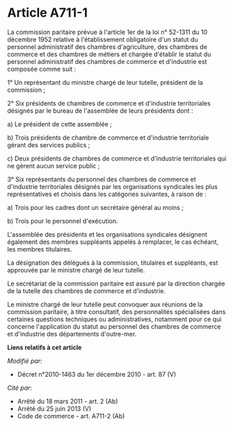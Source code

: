 # Article A711-1

La commission paritaire prévue à l'article 1er de la loi n° 52-1311 du 10 décembre 1952 relative à l'établissement
obligatoire d'un statut du personnel administratif des chambres d'agriculture, des chambres de commerce et des chambres de
métiers et chargée d'établir le statut du personnel administratif des chambres de commerce et d'industrie est composée comme
suit : 

1° Un représentant du ministre chargé de leur tutelle, président de la commission ; 

2° Six présidents de chambres de commerce et d'industrie territoriales désignés par le bureau de l'assemblée de leurs
présidents dont : 

a) Le président de cette assemblée ; 

b) Trois présidents de      chambre de commerce et d'industrie territoriale gérant des services publics ; 

c) Deux présidents de chambres de commerce et d'industrie territoriales qui ne gèrent aucun service public ; 

3° Six représentants du personnel des chambres de commerce et d'industrie territoriales désignés par les organisations
syndicales les plus représentatives et choisis dans les catégories suivantes, à raison de : 

a) Trois pour les cadres dont un secrétaire général au moins ; 

b) Trois pour le personnel d'exécution.

L'assemblée des présidents et les organisations syndicales désignent également des membres suppléants appelés à remplacer, le
cas échéant, les membres titulaires. 

La désignation des délégués à la commission, titulaires et suppléants, est approuvée par le ministre chargé de leur tutelle. 

Le secrétariat de la commission paritaire est assuré par la direction chargée de la tutelle des chambres de commerce et
d'industrie. 

Le ministre chargé de leur tutelle peut convoquer aux réunions de la commission paritaire, à titre consultatif, des
personnalités spécialisées dans certaines questions techniques ou administratives, notamment pour ce qui concerne
l'application du statut au personnel des chambres de commerce et d'industrie des départements d'outre-mer.

**Liens relatifs à cet article**

_Modifié par_:

  - Décret n°2010-1463 du 1er décembre 2010 - art. 87 (V)

_Cité par_:

  - Arrêté du 18 mars 2011 - art. 2 (Ab)
  - Arrêté du 25 juin 2013 (V)
  - Code de commerce - art. A711-2 (Ab)
